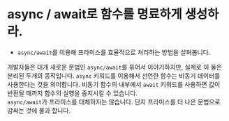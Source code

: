 # async / await로 함수를 명료하게 생성하라.

* `async/await`를 이용해 프라미스를 효율적으로 처리하는 방법을 살펴봅니다.

개발자들은 대개 새로운 문법인 `async/await`를 묶어서 이야기하지만, 실제로 이 둘은 분리된 두개의 동작입니다. `async` 키워드를 이용해서 선언한 함수는 비동기 데이터를 사용한다는 것을 의미합니다. 비동기 함수의 내부에서 `await` 키워드를 사용하면 값이 반환될 때까지 함수의 실행을 중지시킬 수 있습니다. 
<br/>
`async/await`가 프라미스를 대체하지는 않습니다. 단지 프라미스를 더 나은 문법으로 감싸는 것에 불과 합니다. 